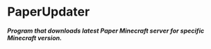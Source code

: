 # PaperUpdater

***Program that downloads latest Paper Minecraft server for specific Minecraft version.***
